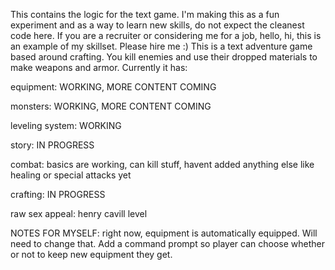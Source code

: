 This contains the logic for the text game. I'm making this as a fun experiment and as a way to learn new skills, do not expect the cleanest code here. If you are a recruiter or considering me for a job, hello, hi, this is an example of my skillset. Please hire me :)
This is a text adventure game based around crafting. You kill enemies and use their dropped materials to make weapons and armor. Currently it has:

equipment: WORKING, MORE CONTENT COMING

monsters: WORKING, MORE CONTENT COMING

leveling system: WORKING

story: IN PROGRESS

combat: basics are working, can kill stuff, havent added anything else like healing or special attacks yet

crafting: IN PROGRESS

raw sex appeal: henry cavill level

NOTES FOR MYSELF: right now, equipment is automatically equipped. Will need to change that. Add a command prompt so player can choose whether or not to keep new equipment they get.
